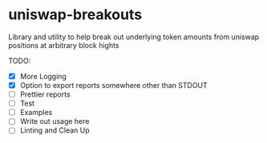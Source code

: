 # uniswap-breakouts
Library and utility to help break out underlying token amounts from uniswap positions at arbitrary block hights

TODO:

 - [x] More Logging
 - [x] Option to export reports somewhere other than STDOUT
 - [ ] Prettier reports
 - [ ] Test
 - [ ] Examples
 - [ ] Write out usage here
 - [ ] Linting and Clean Up
